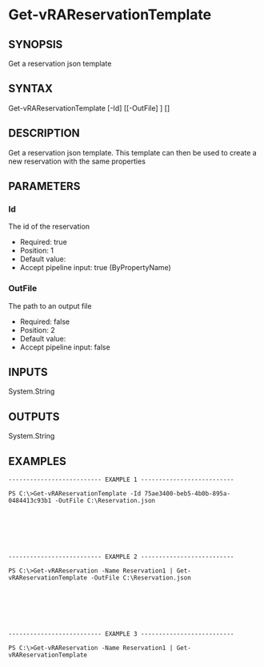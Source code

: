 # Get-vRAReservationTemplate

## SYNOPSIS
    
Get a reservation json template

## SYNTAX
 Get-vRAReservationTemplate [-Id] <String> [[-OutFile] <String>] [<CommonParameters>]    

## DESCRIPTION

Get a reservation json template. This template can then be used to create a new reservation with the same properties

## PARAMETERS


### Id

The id of the reservation

* Required: true
* Position: 1
* Default value: 
* Accept pipeline input: true (ByPropertyName)

### OutFile

The path to an output file

* Required: false
* Position: 2
* Default value: 
* Accept pipeline input: false

## INPUTS

System.String

## OUTPUTS

System.String

## EXAMPLES
```
-------------------------- EXAMPLE 1 --------------------------

PS C:\>Get-vRAReservationTemplate -Id 75ae3400-beb5-4b0b-895a-0484413c93b1 -OutFile C:\Reservation.json







-------------------------- EXAMPLE 2 --------------------------

PS C:\>Get-vRAReservation -Name Reservation1 | Get-vRAReservationTemplate -OutFile C:\Reservation.json







-------------------------- EXAMPLE 3 --------------------------

PS C:\>Get-vRAReservation -Name Reservation1 | Get-vRAReservationTemplate
```

